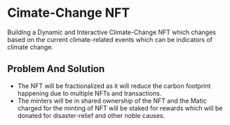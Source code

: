 # Cimate-Change NFT

 Building a Dynamic and Interactive Climate-Change NFT which changes based on the current climate-related events which can be indicators of climate change.  
 
## Problem And Solution

 - The NFT will be fractionalized as it will reduce the carbon footprint happening due to multiple NFTs and transactions. 
 - The minters will be in shared ownership of the NFT and the Matic charged for the minting of NFT will be staked for rewards which will be donated for disaster-relief and other noble causes.
